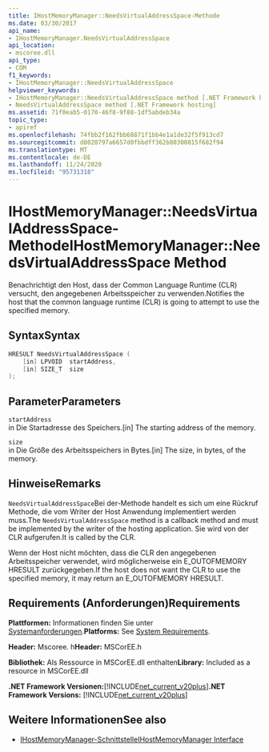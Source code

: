 ```yaml
---
title: IHostMemoryManager::NeedsVirtualAddressSpace-Methode
ms.date: 03/30/2017
api_name:
- IHostMemoryManager.NeedsVirtualAddressSpace
api_location:
- mscoree.dll
api_type:
- COM
f1_keywords:
- IHostMemoryManager::NeedsVirtualAddressSpace
helpviewer_keywords:
- IHostMemoryManager::NeedsVirtualAddressSpace method [.NET Framework hosting]
- NeedsVirtualAddressSpace method [.NET Framework hosting]
ms.assetid: 71f0eab5-0170-46f8-9f88-1df5abdeb34a
topic_type:
- apiref
ms.openlocfilehash: 74fbb2f162fbb68871f1bb4e1a1de32f5f913cd7
ms.sourcegitcommit: d8020797a6657d0fbbdff362b80300815f682f94
ms.translationtype: MT
ms.contentlocale: de-DE
ms.lasthandoff: 11/24/2020
ms.locfileid: "95731318"
---
```

# <a name="ihostmemorymanagerneedsvirtualaddressspace-method"></a><span data-ttu-id="b88c0-102">IHostMemoryManager::NeedsVirtualAddressSpace-Methode</span><span class="sxs-lookup"><span data-stu-id="b88c0-102">IHostMemoryManager::NeedsVirtualAddressSpace Method</span></span>

<span data-ttu-id="b88c0-103">Benachrichtigt den Host, dass der Common Language Runtime (CLR) versucht, den angegebenen Arbeitsspeicher zu verwenden.</span><span class="sxs-lookup"><span data-stu-id="b88c0-103">Notifies the host that the common language runtime (CLR) is going to attempt to use the specified memory.</span></span>  
  
## <a name="syntax"></a><span data-ttu-id="b88c0-104">Syntax</span><span class="sxs-lookup"><span data-stu-id="b88c0-104">Syntax</span></span>  
  
```cpp  
HRESULT NeedsVirtualAddressSpace (  
    [in] LPVOID  startAddress,  
    [in] SIZE_T  size  
);  
```  
  
## <a name="parameters"></a><span data-ttu-id="b88c0-105">Parameter</span><span class="sxs-lookup"><span data-stu-id="b88c0-105">Parameters</span></span>  

 `startAddress`  
 <span data-ttu-id="b88c0-106">in Die Startadresse des Speichers.</span><span class="sxs-lookup"><span data-stu-id="b88c0-106">[in] The starting address of the memory.</span></span>  
  
 `size`  
 <span data-ttu-id="b88c0-107">in Die Größe des Arbeitsspeichers in Bytes.</span><span class="sxs-lookup"><span data-stu-id="b88c0-107">[in] The size, in bytes, of the memory.</span></span>  
  
## <a name="remarks"></a><span data-ttu-id="b88c0-108">Hinweise</span><span class="sxs-lookup"><span data-stu-id="b88c0-108">Remarks</span></span>  

 <span data-ttu-id="b88c0-109">`NeedsVirtualAddressSpace`Bei der-Methode handelt es sich um eine Rückruf Methode, die vom Writer der Host Anwendung implementiert werden muss.</span><span class="sxs-lookup"><span data-stu-id="b88c0-109">The `NeedsVirtualAddressSpace` method is a callback method and must be implemented by the writer of the hosting application.</span></span> <span data-ttu-id="b88c0-110">Sie wird von der CLR aufgerufen.</span><span class="sxs-lookup"><span data-stu-id="b88c0-110">It is called by the CLR.</span></span>  
  
 <span data-ttu-id="b88c0-111">Wenn der Host nicht möchten, dass die CLR den angegebenen Arbeitsspeicher verwendet, wird möglicherweise ein E_OUTOFMEMORY HRESULT zurückgegeben.</span><span class="sxs-lookup"><span data-stu-id="b88c0-111">If the host does not want the CLR to use the specified memory, it may return an E_OUTOFMEMORY HRESULT.</span></span>  
  
## <a name="requirements"></a><span data-ttu-id="b88c0-112">Requirements (Anforderungen)</span><span class="sxs-lookup"><span data-stu-id="b88c0-112">Requirements</span></span>  

 <span data-ttu-id="b88c0-113">**Plattformen:** Informationen finden Sie unter [Systemanforderungen](../../get-started/system-requirements.md).</span><span class="sxs-lookup"><span data-stu-id="b88c0-113">**Platforms:** See [System Requirements](../../get-started/system-requirements.md).</span></span>  
  
 <span data-ttu-id="b88c0-114">**Header:** Mscoree. h</span><span class="sxs-lookup"><span data-stu-id="b88c0-114">**Header:** MSCorEE.h</span></span>  
  
 <span data-ttu-id="b88c0-115">**Bibliothek:** Als Ressource in MSCorEE.dll enthalten</span><span class="sxs-lookup"><span data-stu-id="b88c0-115">**Library:** Included as a resource in MSCorEE.dll</span></span>  
  
 <span data-ttu-id="b88c0-116">**.NET Framework Versionen:**[!INCLUDE[net_current_v20plus](../../../../includes/net-current-v20plus-md.md)]</span><span class="sxs-lookup"><span data-stu-id="b88c0-116">**.NET Framework Versions:** [!INCLUDE[net_current_v20plus](../../../../includes/net-current-v20plus-md.md)]</span></span>  
  
## <a name="see-also"></a><span data-ttu-id="b88c0-117">Weitere Informationen</span><span class="sxs-lookup"><span data-stu-id="b88c0-117">See also</span></span>

- [<span data-ttu-id="b88c0-118">IHostMemoryManager-Schnittstelle</span><span class="sxs-lookup"><span data-stu-id="b88c0-118">IHostMemoryManager Interface</span></span>](ihostmemorymanager-interface.md)
